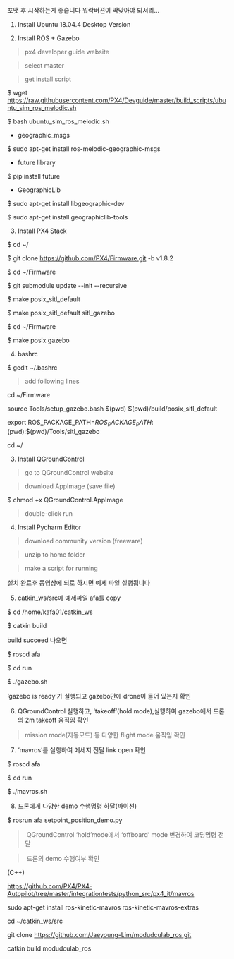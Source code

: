 
포맷 후 시작하는게 좋습니다 
워락버젼이 딱맞아야 되서리...

1. Install Ubuntu 18.04.4 Desktop Version




2. Install ROS + Gazebo



  > px4 developer guide website

  > select master

  > get install script



  $ wget https://raw.githubusercontent.com/PX4/Devguide/master/build_scripts/ubuntu_sim_ros_melodic.sh

  $ bash ubuntu_sim_ros_melodic.sh



  * geographic_msgs

  $ sudo apt-get install ros-melodic-geographic-msgs



  * future library

  $ pip install future



  * GeographicLib

  $ sudo apt-get install libgeographic-dev

  $ sudo apt-get install geographiclib-tools











3. Install PX4 Stack



  $ cd ~/

  $ git clone https://github.com/PX4/Firmware.git -b v1.8.2

  $ cd ~/Firmware

  $ git submodule update --init --recursive

  $ make posix_sitl_default

  $ make posix_sitl_default sitl_gazebo



  $ cd ~/Firmware

  $ make posix gazebo





4. bashrc



  $ gedit ~/.bashrc



  > add following lines



cd ~/Firmware

source Tools/setup_gazebo.bash $(pwd) $(pwd)/build/posix_sitl_default

export ROS_PACKAGE_PATH=$ROS_PACKAGE_PATH:$(pwd):$(pwd)/Tools/sitl_gazebo

cd ~/











3. Install QGroundControl



  > go to QGroundControl website

  > download AppImage (save file)

 

  $ chmod +x QGroundControl.AppImage



  > double-click run











4. Install Pycharm Editor



  > download community version (freeware)

  > unzip to home folder

  > make a script for running


설치 완료후 동영상에 되로 하시면 예제 파일 실행됩니다
 
 
5. catkin_ws/src에 예제파일 afa를 copy

$ cd /home/kafa01/catkin_ws

$ catkin build

build succeed 나오면

$ roscd afa

$ cd run

$ ./gazebo.sh

‘gazebo is ready’가 실행되고 gazebo안에 drone이 들어 있는지 확인

6. QGroundControl 실행하고, ‘takeoff’(hold mode),실행하여 gazebo에서
드론의 2m takeoff 움직임 확인

> mission mode(자동모드) 등 다양한 flight mode 움직임 확인
 
7. ‘mavros’를 실행하여 메세지 전달 link open 확인

$ roscd afa

$ cd run

$ ./mavros.sh

 
8. 드론에게 다양한 demo 수행명령 하달(파이선)

$ rosrun afa setpoint_position_demo.py

> QGroundControl ‘hold’mode에서 ‘offboard’ mode 변경하여 코딩명령 전달

> 드론의 demo 수행여부 확인



(C++)

https://github.com/PX4/PX4-Autopilot/tree/master/integrationtests/python_src/px4_it/mavros

sudo apt-get install ros-kinetic-mavros ros-kinetic-mavros-extras


cd ~/catkin_ws/src

git clone https://github.com/Jaeyoung-Lim/modudculab_ros.git

catkin build modudculab_ros

